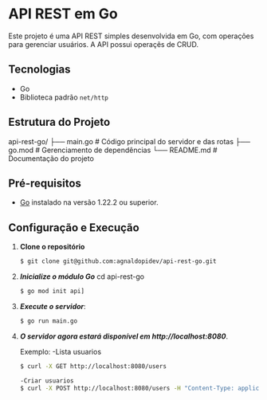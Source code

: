 # API REST em Go

Este projeto é uma API REST simples desenvolvida em Go, com operações para gerenciar usuários. A API possui operaçẽs de CRUD.

## Tecnologias

- Go
- Biblioteca padrão `net/http`

## Estrutura do Projeto
api-rest-go/ ├── main.go # Código principal do servidor e das rotas ├── go.mod # Gerenciamento de dependências └── README.md # Documentação do projeto

## Pré-requisitos

- [Go](https://golang.org/doc/install) instalado na versão 1.22.2 ou superior.

## Configuração e Execução

1. **Clone o repositório** 

   ```bash
   $ git clone git@github.com:agnaldopidev/api-rest-go.git

2. ***Inicialize o módulo Go***
   cd api-rest-go
   ```bash
   $ go mod init api]
   
4. ***Execute o servidor***:
   ```bash
   $ go run main.go

6. ***O servidor agora estará disponível em http://localhost:8080***.

   Exemplo:
   -Lista usuarios
   ```bash
   $ curl -X GET http://localhost:8080/users

   -Criar usuarios
   $ curl -X POST http://localhost:8080/users -H "Content-Type: application/json" -d '{"nome":"Carlos","email":"carlos@example.com"}'
   
